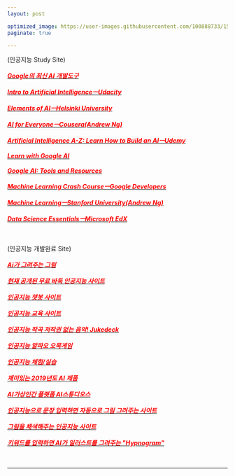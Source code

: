 ```yaml
---
layout: post

optimized_image: https://user-images.githubusercontent.com/100888733/156873478-acffbd58-d65d-48c3-a931-62a35da5cfe5.jpg
paginate: true

---
```

(인공지능 Study Site) <br> <br>
[<span style="color:red">***Google의 최신 AI 개발도구<Teachable Machine>***</span>](https://teachablemachine.withgoogle.com/) <br> <br>
[<span style="color:red">***Intro to Artificial IntelligenceㅡUdacity***</span>](https://www.udacity.com/course/intro-to-artificial-intelligence—cs271) <br> <br>
[<span style="color:red">***Elements of AIㅡHelsinki University***</span>](https://www.elementsofai.com/) <br> <br>
[<span style="color:red">***AI for EveryoneㅡCousera(Andrew Ng)***</span>](https://ko.coursera.org/learn/ai-for-everyone) <br> <br>
[<span style="color:red">***Artificial Intelligence A-Z: Learn How to Build an AIㅡUdemy***</span>](https://www.udemy.com/course/artificial-intelligence-az/) <br> <br>
[<span style="color:red">***Learn with Google AI***</span>](https://ai.google/education/) <br> <br>
[<span style="color:red">***Google AI: Tools and Resources***</span>](https://ai.google/tools/) <br> <br>
[<span style="color:red">***Machine Learning Crash CourseㅡGoogle Developers***</span>](https://developers.google.com/machine-learning/crash-course) <br> <br>
[<span style="color:red">***Machine LearningㅡStanford University(Andrew Ng)***</span>](https://www.youtube.com/playlist?list=PLLssT5z_DsK-h9vYZkQkYNWcItqhlRJLN) <br> <br>
[<span style="color:red">***Data Science EssentialsㅡMicrosoft EdX***</span>](https://www.edx.org/course/data-science-essentials) <br>
<br> <br>

(인공지능 개발완료 Site) <br> <br>
[<span style="color:red">***Ai가 그려주는 그림***</span>](https://cunicuni.tistory.com/274) <br> <br>
[<span style="color:red">***현재 공개된 무료 바둑 인공지능 사이트***</span>](http://www.joeunmart.com/bbs/board.php?bo_table=kubuntu_board&wr_id=19) <br> <br>
[<span style="color:red">***인공지능 챗봇 사이트***</span>](https://www.addie.co.kr/) <br> <br>
[<span style="color:red">***인공지능 교육 사이트***</span>](https://carriedata.tistory.com/entry/%EC%B4%88%EC%A4%91%EB%93%B1-%EC%9D%B8%EA%B3%B5%EC%A7%80%EB%8A%A5-%EA%B5%90%EC%9C%A1-%EA%B4%80%EB%A0%A8-%EC%82%AC%EC%9D%B4%ED%8A%B8-%EB%AA%A8%EC%9D%8C) <br> <br>
[<span style="color:red">***인공지능 작곡 저작권 없는 음악! Jukedeck***</span>](https://m.blog.naver.com/PostView.naver?isHttpsRedirect=true&blogId=huihi68&logNo=220986605991) <br> <br>
[<span style="color:red">***인공지능 알파오 오목게임***</span>](http://omok.ggemdol.com/) <br> <br>
[<span style="color:red">***인공지능 체험/실습***</span>](https://www.hellosoft.fun/aidemo/) <br> <br>
[<span style="color:red">***재미있는 2019년도 AI 제품***</span>](https://doooob.tistory.com/42) <br> <br>
[<span style="color:red">***AI가상인간 플랫폼 AI스튜디오스***</span>](https://aistudios.com/?gclid=Cj0KCQiA95aRBhCsARIsAC2xvfxs4rxSXkb1ovRPiFNSY9Tx5T_-CdkwOyLGq30EGOTSgQNaOOjll8QaAm_FEALw_wcB) <br> <br>
[<span style="color:red">***인공지능으로 문장 입력하면 자동으로 그림 그려주는 사이트***</span>](https://aitown.tistory.com/837) <br> <br>
[<span style="color:red">***그림을 채색해주는 인공지능 사이트***</span>](https://wooncloud.tistory.com/50) <br> <br>
[<span style="color:red">***키워드를 입력하면 AI가 일러스트를 그려주는 "Hypnogram"***</span>](https://kosis.kr/index/index.do) <br> <br>
 <br>
  
 ---
  

